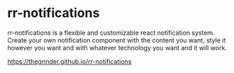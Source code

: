 # rr-notifications

rr-notifications is a flexible and customizable react notification system. Create your own notification component with the content you want, style it however you want and with whatever technology you want and it will work.

https://thegrinder.github.io/rr-notifications